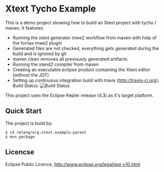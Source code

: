 # Xtext Tycho Example

This is a demo project showing how to build an Xtext project with tycho / maven. It features:

* Running the xtext generator mwe2 workflow from maven with help of the fornax mwe2 plugin
* Generated files are not checked, everything gets generated during the build and is ignored by git
* maven clean removes all previously generated artifacts
* Running the xtend2 compiler from maven
* Creating an executable eclipse product containing the Xtext editor (without the JDT)
* Setting up continuous integration build with travis (http://travis-ci.org), Build Status: ![Build Status](https://api.travis-ci.org/ckulla/xtext-tycho-example.png?branch=master)
 
This project uses the Eclipse Kepler release (4.3) as it's target platform.

## Quick Start

The project is build by:

    $ cd releng/org.xtext.example.parent
    $ mvn package

## Licencse

Eclipse Public Licence, http://www.eclipse.org/legal/epl-v10.html
